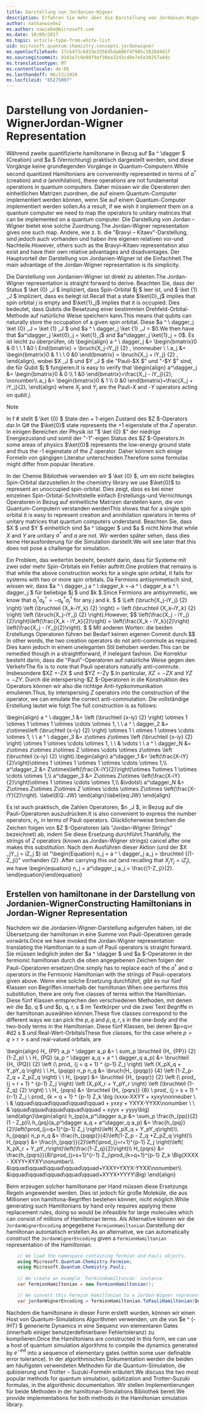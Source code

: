 ```yaml
---
title: Darstellung von Jordanien-Wigner
description: Erfahren Sie mehr über die Darstellung von Jordanien-Wigner, bei der hamiltona-Operatoren einheitlichen Matrizen zugeordnet werden, die auf einem Quantum-Computer leichter implementiert werden können.
author: nathanwiebe2
ms.author: nawiebe@microsoft.com
ms.date: 10/09/2017
ms.topic: article-type-from-white-list
uid: microsoft.quantum.chemistry.concepts.jordanwigner
ms.openlocfilehash: 17cb473c6d33e3356d5da886f47985c3828d4d1f
ms.sourcegitcommit: 0181e7c9e98f9af30ea32d3cd8e7e5e30257a4dc
ms.translationtype: MT
ms.contentlocale: de-DE
ms.lasthandoff: 06/23/2020
ms.locfileid: "85275097"
---
```

# <a name="jordan-wigner-representation"></a><span data-ttu-id="6230b-103">Darstellung von Jordanien-Wigner</span><span class="sxs-lookup"><span data-stu-id="6230b-103">Jordan-Wigner Representation</span></span>

<span data-ttu-id="6230b-104">Während zweite quantifizierte hamiltonane in Bezug auf $a ^ \dagger $ (Creation) und $a $ (Vernichtung) praktisch dargestellt werden, sind diese Vorgänge keine grundlegenden Vorgänge in Quantum-Computern.</span><span class="sxs-lookup"><span data-stu-id="6230b-104">While second quantized Hamiltonians are conveniently represented in terms of $a^\dagger$ (creation) and $a$ (annihilation), these operations are not fundamental operations in quantum computers.</span></span>
<span data-ttu-id="6230b-105">Daher müssen wir die Operatoren den einheitlichen Matrizen zuordnen, die auf einem Quantum-Computer implementiert werden können, wenn Sie auf einem Quantum-Computer implementiert werden sollen.</span><span class="sxs-lookup"><span data-stu-id="6230b-105">As a result, if we wish it implement them on a quantum computer we need to map the operators to unitary matrices that can be implemented on a quantum computer.</span></span>
<span data-ttu-id="6230b-106">Die Darstellung von Jordan – Wigner bietet eine solche Zuordnung.</span><span class="sxs-lookup"><span data-stu-id="6230b-106">The Jordan–Wigner representation gives one such map.</span></span>
<span data-ttu-id="6230b-107">Andere, wie z. b. die "Bravyi – Kitaev"-Darstellung, sind jedoch auch vorhanden und haben ihre eigenen relativen vor-und Nachteile.</span><span class="sxs-lookup"><span data-stu-id="6230b-107">However, others such as the Bravyi–Kitaev representation also exist and have their own relative advantages and disadvantages.</span></span>
<span data-ttu-id="6230b-108">Der Hauptvorteil der Darstellung von Jordanien-Wigner ist die Einfachheit.</span><span class="sxs-lookup"><span data-stu-id="6230b-108">The main advantage of the Jordan-Wigner representation is its simplicity.</span></span>

<span data-ttu-id="6230b-109">Die Darstellung von Jordanien-Wigner ist direkt zu ableiten.</span><span class="sxs-lookup"><span data-stu-id="6230b-109">The Jordan-Wigner representation is straight forward to derive.</span></span>
<span data-ttu-id="6230b-110">Beachten Sie, dass der Status $ \ket {0} _J $ impliziert, dass Spin-Orbital $j $ leer ist, und $ \ket {1} _J $ impliziert, dass es belegt ist.</span><span class="sxs-lookup"><span data-stu-id="6230b-110">Recall that a state $\ket{0}_j$ implies that spin orbital $j$ is empty and $\ket{1}_j$ implies that it is occupied.</span></span>
<span data-ttu-id="6230b-111">Dies bedeutet, dass Qubits die Besetzung einer bestimmten Drehfeld-Orbital-Methode auf natürliche Weise speichern kann.</span><span class="sxs-lookup"><span data-stu-id="6230b-111">This means that qubits can naturally store the occupation of a given spin orbital.</span></span>
<span data-ttu-id="6230b-112">Diese $a ^ \ dagger_j \ket {0} _J = \ket {1} _J $ und $a ^ \ dagger_j \ket {1} _J = $0.</span><span class="sxs-lookup"><span data-stu-id="6230b-112">We then have that $a^\dagger_j \ket{0}_j = \ket{1}_j$ and $a^\dagger_j \ket{1}_j = 0$.</span></span>
<span data-ttu-id="6230b-113">Es ist leicht zu überprüfen, ob \begin{align} a ^ \ dagger_j &= \begin{bmatrix}0 & 0 \\ \ 1 &0 \ End{bmatrix} = \bruch{X_j-iY_j} {2} , \nonneuber \\ \\ a_j &= \begin{bmatrix}0 & 1 \\ \ 0 &0 \end{bmatrix} = \bruch{X_j + iY_j} {2} , \end{align}, wobei $X _J $ und $Y _J $ die "Pauli-$X $" und "-$Y $" sind, die für Qubit $j $ fungieren.</span><span class="sxs-lookup"><span data-stu-id="6230b-113">It is easy to verify that \begin{align} a^\dagger_j &= \begin{bmatrix}0 & 0 \\\ 1 &0 \end{bmatrix}=\frac{X_j - iY_j}{2}, \nonumber\\\\ a_j &= \begin{bmatrix}0 & 1 \\\ 0 &0 \end{bmatrix}=\frac{X_j + iY_j}{2}, \end{align} where $X_j$ and $Y_j$ are the Pauli-$X$ and -$Y$ operators acting on qubit $j$.</span></span>

>[!NOTE]
> <span data-ttu-id="6230b-114">In f # stellt $ \ket {0} $ State den + 1-eigen Zustand des $Z $-Operators dar.</span><span class="sxs-lookup"><span data-stu-id="6230b-114">In Q# the $\ket{0}$ state represents the +1 eigenstate of the $Z$ operator.</span></span> <span data-ttu-id="6230b-115">In einigen Bereichen der Physik ist "$ \ket {0} $" der niedrige Energiezustand und somit der "-1"-eigen Status des $Z $-Operators.</span><span class="sxs-lookup"><span data-stu-id="6230b-115">In some areas of physics $\ket{0}$ represents the low-energy ground state and thus the -1 eigenstate of the $Z$ operator.</span></span> <span data-ttu-id="6230b-116">Daher können sich einige Formeln von gängigen Literatur unterscheiden.</span><span class="sxs-lookup"><span data-stu-id="6230b-116">Therefore some formulas might differ from popular literature.</span></span>

<span data-ttu-id="6230b-117">In der Chemie Bibliothek verwenden wir $ \ket {0} $, um ein nicht belegtes Spin-Orbital darzustellen.</span><span class="sxs-lookup"><span data-stu-id="6230b-117">In the chemistry library we use $\ket{0}$ to represent an unoccupied spin-orbital.</span></span>
<span data-ttu-id="6230b-118">Dies zeigt, dass es bei einer einzelnen Spin-Orbital-Schnittstelle einfach Erstellungs-und Vernichtungs Operatoren in Bezug auf einheitliche Matrizen darstellen kann, die von Quantum-Computern verstanden werden</span><span class="sxs-lookup"><span data-stu-id="6230b-118">This shows that for a single spin orbital it is easy to represent creation and annihilation operators in terms of unitary matrices that quantum computers understand.</span></span>
<span data-ttu-id="6230b-119">Beachten Sie, dass $X $ und $Y $ einheitlich sind $a ^ \dagger $ und $a $ nicht.</span><span class="sxs-lookup"><span data-stu-id="6230b-119">Note that while $X$ and $Y$ are unitary $a^\dagger$ and $a$ are not.</span></span>
<span data-ttu-id="6230b-120">Wir werden später sehen, dass dies keine Herausforderung für die Simulation darstellt.</span><span class="sxs-lookup"><span data-stu-id="6230b-120">We will see later that this does not pose a challenge for simulation.</span></span>

<span data-ttu-id="6230b-121">Ein Problem, das weiterhin besteht, besteht darin, dass für Systeme mit zwei oder mehr Spin-Orbitals ein Fehler auftritt.</span><span class="sxs-lookup"><span data-stu-id="6230b-121">One problem that remains is that while the above construction works for a single spin orbital, it fails for systems with two or more spin orbitals.</span></span>
<span data-ttu-id="6230b-122">Da Fermions antisymmetisch sind, wissen wir, dass $a ^ \ dagger_j a ^ \ dagger_k =-a ^ \ dagger_k a ^ \ dagger_j $ für beliebige $j $ und $k $.</span><span class="sxs-lookup"><span data-stu-id="6230b-122">Since Fermions are antisymmetic, we know that $a^\dagger_j a^\dagger_k = - a^\dagger_k a^\dagger_j$ for any $j$ and $k$.</span></span>
<span data-ttu-id="6230b-123">$ $ \Left (\bruch{X_j-iY_j} {2} \right) \left (\bruchteil {X_k-iY_k} {2} \right) = \left (\bruchteil {X_k-iY_k} {2} \right) \left (\bruch{X_j-iY_j} {2} \right).</span><span class="sxs-lookup"><span data-stu-id="6230b-123">However, $$ \left(\frac{X_j - iY_j}{2}\right)\left(\frac{X_k - iY_k}{2}\right) = \left(\frac{X_k - iY_k}{2}\right) \left(\frac{X_j - iY_j}{2}\right).</span></span>
<span data-ttu-id="6230b-124">$ $ Mit anderen Worten: die beiden Erstellungs Operatoren führen bei Bedarf keinen eigenen Commit durch.</span><span class="sxs-lookup"><span data-stu-id="6230b-124">$$ In other words, the two creation operators do not anti-commute as required.</span></span>
<span data-ttu-id="6230b-125">Dies kann jedoch in einem uneleganten Stil behoben werden.</span><span class="sxs-lookup"><span data-stu-id="6230b-125">This can be remedied though in a straightforward, if inelegant fashion.</span></span>
<span data-ttu-id="6230b-126">Die Korrektur besteht darin, dass die "Pauli"-Operatoren auf natürliche Weise gegen den Verkehr</span><span class="sxs-lookup"><span data-stu-id="6230b-126">The fix is to note that Pauli operators naturally anti-commute.</span></span>
<span data-ttu-id="6230b-127">Insbesondere $XZ =-ZX $ und $YZ =-Zy $.</span><span class="sxs-lookup"><span data-stu-id="6230b-127">In particular, $XZ = -ZX$ and $YZ=-ZY$.</span></span>
<span data-ttu-id="6230b-128">Durch die interspersing-$Z $-Operatoren in die Konstruktion des Operators können wir also die richtige Anti-typkommunikation emulieren.</span><span class="sxs-lookup"><span data-stu-id="6230b-128">Thus, by interspersing $Z$ operators into the construction of the operator, we can emulate the correct anti-commutation.</span></span>
<span data-ttu-id="6230b-129">Die vollständige Erstellung lautet wie folgt:</span><span class="sxs-lookup"><span data-stu-id="6230b-129">The full construction is as follows:</span></span> 

<span data-ttu-id="6230b-130">\begin{align} a ^ \ dagger_1 &= \left (\bruchteil {x-iy} {2} \right) \otimes 1 \otimes 1 \otimes 1 \otimes \cdots \otimes 1, \\ \\ a ^ \ dagger_2 &= z\otimes\left (\bruchteil {x-iy} {2} \right) \otimes 1 \ otimes 1 \otimes \cdots \otimes 1, \\ \\ a ^ \ dagger_3 &= z\otimes z\otimes \left (\bruchteil {x-iy} {2} \right) \otimes 1 \otimes \cdots \otimes 1, \\ \\ & \vdots \\ \\ a ^ \ dagger_N &= z\otimes z\otimes z\otimes Z \otimes \cdots \otimes z\otimes \left (\bruchteil {x-iy} {2} \right).</span><span class="sxs-lookup"><span data-stu-id="6230b-130">\begin{align} a^\dagger_1 &= \left(\frac{X-iY}{2}\right)\otimes 1 \otimes 1 \otimes 1 \otimes \cdots \otimes 1,\\\\ a^\dagger_2 &= Z\otimes\left(\frac{X-iY}{2}\right)\otimes 1\otimes 1 \otimes \cdots \otimes 1,\\\\ a^\dagger_3 &= Z\otimes Z\otimes \left(\frac{X-iY}{2}\right)\otimes 1 \otimes \cdots \otimes 1,\\\\ &\vdots\\\\ a^\dagger_N &= Z\otimes Z\otimes Z\otimes Z \otimes \cdots \otimes Z\otimes \left(\frac{X-iY}{2}\right).</span></span> <span data-ttu-id="6230b-131">\label{EQ: JW} \end{align}</span><span class="sxs-lookup"><span data-stu-id="6230b-131">\label{eq:JW} \end{align}</span></span>

<span data-ttu-id="6230b-132">Es ist auch praktisch, die Zahlen Operatoren, $n _J $, in Bezug auf die Pauli-Operatoren auszudrücken.</span><span class="sxs-lookup"><span data-stu-id="6230b-132">It is also convenient to express the number operators, $n_j$, in terms of Pauli operators.</span></span>
<span data-ttu-id="6230b-133">Glücklicherweise brechen die Zeichen folgen von $Z $-Operatoren (als "Jordan-Wigner Strings" bezeichnet) ab, indem Sie diese Ersetzung durchführt.</span><span class="sxs-lookup"><span data-stu-id="6230b-133">Thankfully, the strings of $Z$ operators (known as Jordan-Wigner strings) cancel after one makes this substitution.</span></span>
<span data-ttu-id="6230b-134">Nach dem Ausführen dieser Aktion (und der $X _jY_j = iZ_j $) ist "\begin{Equation} n_j = a ^ \ dagger_j a_j = \bruchteil {(1-Z_j)}" vorhanden {2} .</span><span class="sxs-lookup"><span data-stu-id="6230b-134">After carrying this out (and recalling that $X_jY_j=iZ_j$), we have \begin{equation} n_j = a^\dagger_j a_j = \frac{(1-Z_j)}{2}.</span></span>
<span data-ttu-id="6230b-135">\end{equation}</span><span class="sxs-lookup"><span data-stu-id="6230b-135">\end{equation}</span></span>


## <a name="constructing-hamiltonians-in-jordan-wigner-representation"></a><span data-ttu-id="6230b-136">Erstellen von hamiltonane in der Darstellung von Jordanien-Wigner</span><span class="sxs-lookup"><span data-stu-id="6230b-136">Constructing Hamiltonians in Jordan-Wigner Representation</span></span>

<span data-ttu-id="6230b-137">Nachdem wir die Jordanien-Wigner-Darstellung aufgerufen haben, ist die Übersetzung der hamiltonan in eine Summe von Pauli-Operatoren gerade vorwärts.</span><span class="sxs-lookup"><span data-stu-id="6230b-137">Once we have invoked the Jordan-Wigner representation translating the Hamiltonian to a sum of Pauli operators is straight forward.</span></span>
<span data-ttu-id="6230b-138">Sie müssen lediglich jeden der $a ^ \dagger $ und $a $-Operatoren in der fermionic hamiltonan durch die oben angegebenen Zeichen folgen der Pauli-Operatoren ersetzen.</span><span class="sxs-lookup"><span data-stu-id="6230b-138">One simply has to replace each of the $a^\dagger$ and $a$ operators in the Fermionic Hamiltonian with the strings of Pauli-operators given above.</span></span>
<span data-ttu-id="6230b-139">Wenn eine solche Ersetzung durchführt, gibt es nur fünf Klassen von Begriffen innerhalb der hamiltonan.</span><span class="sxs-lookup"><span data-stu-id="6230b-139">When one performs this substitution, there are only five classes of terms within the Hamiltonian.</span></span>
<span data-ttu-id="6230b-140">Diese fünf Klassen entsprechen den verschiedenen Methoden, mit denen wir die $p, q $ und $p, q, r, s $ im Textkörper und die zwei Text Begriffe in der hamiltonan auswählen können.</span><span class="sxs-lookup"><span data-stu-id="6230b-140">These five classes correspond to the different ways we can pick the $p,q$ and $p,q,r,s$ in the one-body and the two-body terms in the Hamiltonian.</span></span>
<span data-ttu-id="6230b-141">Diese fünf Klassen, bei denen $p>q>r #d2 s $ und Real-Wert-Orbitals</span><span class="sxs-lookup"><span data-stu-id="6230b-141">These five classes, for the case where $p>q>r>s$ and real-valued orbitals, are</span></span>

<span data-ttu-id="6230b-142">\begin{align} H_ {PP} a_p ^ \dagger a_p &= \ sum_p \bruchteil {H_ {PP}} {2} (1-Z_p) \\ \\ H_ {PQ} (a_p ^ \dagger a_q + a ^ \ dagger_q a_p) &= \bruchteil {H_ {PQ}} {2} \left (\ prod_ {j = q + 1} ^ {p-1} Z_j \right) \left (X_pX_q + Y_pY_q \right) \\ \\ H_ {pqqp} n_p n_q &= \bruch{H_ {pqqp}} {4} \left (1-Z_p-Z_q + Z_pZ_q \right) \\ \\ H_ {pqqr} &= \bruchteil {H_ {pqqr}} {2} \left (\ prod_ {j = r + 1} ^ {p-1} Z_j \right) \left (X_pX_r + Y_pY_r \right) \left (\bruchteil {1-Z_q} {2} \right) \\ \\ H_ {pqrs} &= \bruchteil {H_ {pqrs}} {8} \ prod_ {j = s + 1} ^ {r-1} Z_j \ prod_ {k = q + 1} ^ {p-1} Z_k \big (xxxx-XXYY + xyxy\nonneuber \\ \\ & \qquad\qquad\qquad\qquad\qquad + yxxy + YXYX-YYXX\nonumber \\ \\ & \qquad\qquad\qquad\qquad\qquad + xyyx + yyyy\big) \end{align}</span><span class="sxs-lookup"><span data-stu-id="6230b-142">\begin{align} h_{pp}a_p^\dagger a_p &= \sum_p \frac{h_{pp}}{2}(1 - Z_p)\\\\ h_{pq}(a_p^\dagger a_q + a^\dagger_q a_p) &= \frac{h_{pq}}{2}\left(\prod_{j=q+1}^{p-1} Z_j \right)\left( X_pX_q + Y_pY_q\right)\\\\ h_{pqqp} n_p n_q &=  \frac{h_{pqqp}}{4}\left(1-Z_p - Z_q +Z_pZ_q \right)\\\\ H_{pqqr} &= \frac{h_{pqqr}}{2}\left(\prod_{j=r+1}^{p-1} Z_j \right)\left( X_pX_r + Y_pY_r\right)\left(\frac{1-Z_q}{2}\right)\\\\ H_{pqrs} &= \frac{h_{pqrs}}{8}\prod_{j=s+1}^{r-1} Z_j\prod_{k=q+1}^{p-1} Z_k \Big(XXXX - XXYY+XYXY\nonumber\\\\ &\qquad\qquad\qquad\qquad\qquad+YXXY+YXYX-YYXX\nonumber\\\\ &\qquad\qquad\qquad\qquad\qquad+XYYX+YYYY\Big) \end{align}</span></span>

<span data-ttu-id="6230b-143">Beim erzeugen solcher hamiltonane per Hand müssen diese Ersetzungs Regeln angewendet werden. Dies ist jedoch für große Moleküle, die aus Millionen von hamiltona-Begriffen bestehen können, nicht möglich.</span><span class="sxs-lookup"><span data-stu-id="6230b-143">While generating such Hamiltonians by hand only requires applying these replacement rules, doing so would be infeasible for large molecules which can consist of millions of Hamiltonian terms.</span></span>
<span data-ttu-id="6230b-144">Als Alternative können wir die `JordanWignerEncoding` angegebene `FermionHamiltonian` Darstellung der hamiltonan automatisch erstellen.</span><span class="sxs-lookup"><span data-stu-id="6230b-144">As an alternative, we can automatically construct the `JordanWignerEncoding` given a `FermionHamiltonian` representation of the Hamiltonian.</span></span>

```csharp
    // We load the namespace containing fermion and Pauli objects. 
    using Microsoft.Quantum.Chemistry.Fermion;
    using Microsoft.Quantum.Chemistry.Pauli;
    
    // We create an example `FermionHamiltonian` instance.
    var fermionHamiltonian = new FermionHamiltonian();

    // We convert this Fermion Hamiltonian to a Jordan-Wigner representation.
    var jordanWignerEncoding = fermionHamiltonian.ToPauliHamiltonian(QubitEncoding.JordanWigner);
```

<span data-ttu-id="6230b-145">Nachdem die hamiltonane in dieser Form erstellt wurden, können wir einen Host von Quantum-Simulations Algorithmen verwenden, um die von $e ^ {-IHT} $ generierte Dynamics in eine Sequenz von elementaren Gates (innerhalb einiger benutzerdefinierbarer Fehlertoleranz) zu kompilieren.</span><span class="sxs-lookup"><span data-stu-id="6230b-145">Once the Hamiltonians are constructed in this form, we can use a host of quantum simulation algorithms to compile the dynamics generated by $e^{-iHt}$ into a sequence of elementary gates (within some user definable error tolerance).</span></span>
<span data-ttu-id="6230b-146">In der algorithmischen Dokumentation werden die beiden am häufigsten verwendeten Methoden für die Quantum-Simulation, die qubisierung und Trotter – Suzuki-Formeln erläutert.</span><span class="sxs-lookup"><span data-stu-id="6230b-146">We discuss the two most popular methods for quantum simulation, qubitization and Trotter–Suzuki formulas, in the algorithmic documentation.</span></span> <span data-ttu-id="6230b-147">Wir stellen Implementierungen für beide Methoden in der hamiltonan-Simulations Bibliothek bereit.</span><span class="sxs-lookup"><span data-stu-id="6230b-147">We provide implementations for both methods in the Hamiltonian simulation library.</span></span>
